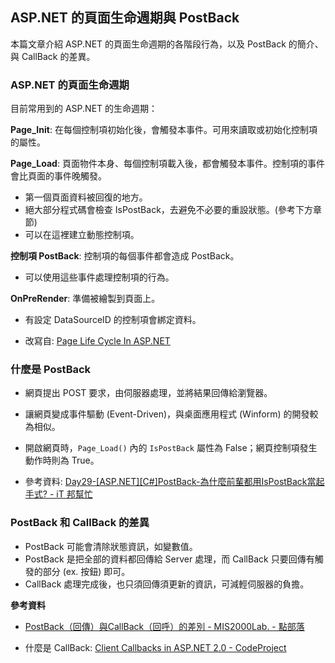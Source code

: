 ## ASP.NET 的頁面生命週期與 PostBack

本篇文章介紹 ASP.NET 的頁面生命週期的各階段行為，以及 PostBack 的簡介、與 CallBack 的差異。

### ASP.NET 的頁面生命週期

目前常用到的 ASP.NET 的生命週期：

**Page_Init**: 在每個控制項初始化後，會觸發本事件。可用來讀取或初始化控制項的屬性。

**Page_Load**: 頁面物件本身、每個控制項載入後，都會觸發本事件。控制項的事件會比頁面的事件晚觸發。

- 第一個頁面資料被回復的地方。
- 絕大部分程式碼會檢查 IsPostBack，去避免不必要的重設狀態。(參考下方章節)
- 可以在這裡建立動態控制項。

**控制項 PostBack**: 控制項的每個事件都會造成 PostBack。

- 可以使用這些事件處理控制項的行為。

**OnPreRender**: 準備被繪製到頁面上。

- 有設定 DataSourceID 的控制項會綁定資料。

- 改寫自: [Page Life Cycle In ASP.NET](https://www.c-sharpcorner.com/UploadFile/8911c4/page-life-cycle-with-examples-in-Asp-Net/)

### 什麼是 PostBack

- 網頁提出 POST 要求，由伺服器處理，並將結果回傳給瀏覽器。
- 讓網頁變成事件驅動 (Event-Driven)，與桌面應用程式 (Winform) 的開發較為相似。
- 開啟網頁時，`Page_Load()` 內的 `IsPostBack` 屬性為 False；網頁控制項發生動作時則為 True。

- 參考資料: [Day29-[ASP.NET][C#]PostBack-為什麼前輩都用IsPostBack當起手式? - iT 邦幫忙](https://ithelp.ithome.com.tw/articles/10222506)

### PostBack 和 CallBack 的差異

- PostBack 可能會清除狀態資訊，如變數值。
- PostBack 是把全部的資料都回傳給 Server 處理，而 CallBack 只要回傳有觸發的部分 (ex. 按鈕) 即可。
- CallBack 處理完成後，也只須回傳須更新的資訊，可減輕伺服器的負擔。

**參考資料**

- [PostBack（回傳）與CallBack（回呼）的差別 - MIS2000Lab. - 點部落](https://dotblogs.com.tw/mis2000lab/2008/09/23/postback_callback)

- 什麼是 CallBack: [Client Callbacks in ASP.NET 2.0 - CodeProject](https://www.codeproject.com/Articles/14220/Client-Callbacks-in-ASP-NET-2-0-2)